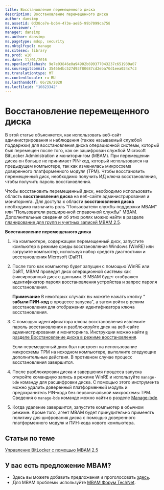 ```yaml
---
title: Восстановление перемещенного диска
description: Восстановление перемещенного диска
author: dansimp
ms.assetid: 0d38ce7e-bc64-473e-ae85-99b7099ca758
ms.reviewer: ''
manager: dansimp
ms.author: dansimp
ms.pagetype: mdop, security
ms.mktglfcycl: manage
ms.sitesec: library
ms.prod: w10
ms.date: 11/01/2016
ms.openlocfilehash: 9e7e03846e0a94902b699377043237c651939a07
ms.sourcegitcommit: 354664bc527d93f80687cd2eba70d1eea024c7c3
ms.translationtype: MT
ms.contentlocale: ru-RU
ms.lasthandoff: 06/26/2020
ms.locfileid: "10823342"
---
```

# Восстановление перемещенного диска
В этой статье объясняется, как использовать веб-сайт администрирования и наблюдения (также называемый службой поддержки) для восстановления диска операционной системы, который был перемещен после того, как он зашифрован службой Microsoft BitLocker Administration и мониторингом (MBAM). При перемещении диска он больше не принимает PIN-код, который использовался на предыдущем компьютере, так как изменилась микросхема доверенного платформенного модуля (TPM). Чтобы восстановить перемещенный диск, необходимо получить ИД ключа восстановления, чтобы получить пароль восстановления.

Чтобы восстановить перемещенный диск, необходимо использовать область **восстановления диска** на веб-сайте администрирования и мониторинга. Для доступа к области **восстановления диска** необходимо назначить роль "Пользователи службы поддержки MBAM" или "Пользователи расширенной справочной службы" MBAM. Дополнительные сведения об этих ролях можно найти в разделе [планирование для групп и учетных записей MBAM 2,5](planning-for-mbam-25-groups-and-accounts.md#bkmk-helpdesk-roles).

**Восстановление перемещенного диска**
1.  На компьютере, содержащем перемещенный диск, запустите компьютер в режиме среды восстановления Windows (WinRE) или загрузите компьютер, используя набор средств диагностики и восстановления Microsoft (DaRT).

2.  После того как компьютер будет запущен с помощью WinRE или DaRT, MBAM проведет диск операционной системы как фиксированный диск с данными. В MBAM будет отображен идентификатор пароля восстановления устройства и запрос пароля восстановления.

    **Примечание**  В некоторых случаях вы можете нажать кнопку " **забыли ПИН-код** в процессе запуска", а затем войти в режим восстановления для отображения идентификатора ключа восстановления.

     

3.  С помощью идентификатора ключа восстановления извлеките пароль восстановления и разблокируйте диск на веб-сайте администрирования и мониторинга. Инструкции можно найти [в разделе Восстановление диска в режиме восстановления](how-to-recover-a-drive-in-recovery-mode-mbam-25.md).

    Если перемещенный диск был настроен на использование микросхемы TPM на исходном компьютере, выполните следующие дополнительные действия. В противном случае процесс восстановления завершится.

4.  После разблокировки диска и завершения процесса запуска откройте командную запись в режиме WinRE и используйте `manage-bde` команду для расшифровки диска. С помощью этого инструмента можно удалить доверенный платформенный модуль и предохранитель PIN-кода без первоначальной микросхемы TPM. Сведения о `manage-bde` команде можно найти в разделе [Manage-bde](https://go.microsoft.com/fwlink/?LinkId=393567).

5.  Когда удаление завершится, запустите компьютер в обычном режиме. Кроме того, агент MBAM будет принудительно применять политику для шифрования диска с помощью доверенного платформенного модуля и ПИН-кода нового компьютера.



## Статьи по теме


[Управление BitLocker с помощью MBAM 2.5](performing-bitlocker-management-with-mbam-25.md)

 

## У вас есть предложение MBAM?
- Здесь вы можете добавить предложения и проголосовать [здесь](http://mbam.uservoice.com/forums/268571-microsoft-bitlocker-administration-and-monitoring). 
- Для MBAM проблемы используйте [MBAM Форум TechNet](https://social.technet.microsoft.com/Forums/home?forum=mdopmbam). 





